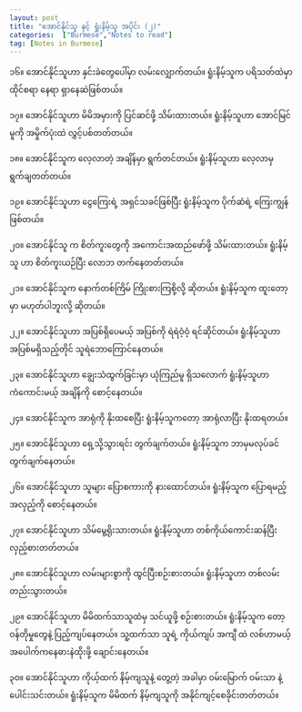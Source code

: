 ```yaml
---
layout: post
title: "အောင်နိုင်သူ နှင့် ရှုံးနိမ့်သူ အပိုင်း (၂)"
categories:  ["Burmese","Notes to read"]
tag: [Notes in Burmese]
---
```


၁၆။ အောင်နိုင်သူဟာ နှင်းခဲတွေပေါ်မှာ လမ်းလျှောက်တယ်။
 ရူံးနိမ့်သူက ပရိသတ်ထဲမှာ ထိုင်စရာ နေရာ ရှာနေဆဲဖြစ်တယ်။

၁၇။ အောင်နိုင်သူဟာ မိမိအမှားကို ပြင်ဆင်ဖို့ သိမ်းထားတယ်။
 ရူံးနိမ့်သူဟာ အောင်မြင်မူကို အမှိုက်ပုံးထဲ လွှင့်ပစ်တတ်တယ်။

၁၈။ အောင်နိုင်သူက လေ့လာတဲ့ အချိန်မှာ ရွက်တင်တယ်။
 ရူံးနိမ့်သူဟာ လေ့လာမှ ရွက်ချတတ်တယ်။

 <!-- more -->
၁၉။ အောင်နိုင်သူဟာ ငွေကြေးရဲ့ အရှင်သခင်ဖြစ်ပြီး
 ရူံးနိမ့်သူက ပိုက်ဆံရဲ့ ကြေးကျွန် ဖြစ်တယ်။

၂၀။ အောင်နိုင်သူ က စိတ်ကူးတွေကို အကောင်းအထည်ဖော်ဖို့ သိမ်းထားတယ်။
 ရူံးနိမ့်သူ ဟာ စိတ်ကူးယဉ်ပြီး လောဘ တက်နေတတ်တယ်။

၂၁။ အောင်နိုင်သူက နောက်တစ်ကြိမ် ကြိုးစားကြစို့လို့ ဆိုတယ်။
 ရူံးနိမ့်သူက ထူးတော့မှာ မဟုတ်ပါဘူးလို့ ဆိုတယ်။

၂၂။ အောင်နိုင်သူဟာ အပြစ်ရှိပေမယ့် အပြစ်ကို ရဲရဲဝံ့ဝံ့ ရင်ဆိုင်တယ်။
 ရူံးနိမ့်သူဟာ အပြစ်မရှိသည့်တိုင် သူရဲဘောကြောင်နေတယ်။

၂၃။ အောင်နိုင်သူဟာ ချွေးသံထွက်ခြင်းမှာ ယုံကြည်မူ ရှိသလောက်
 ရူံးနိမ့်သူဟာ ကံကောင်းမယ့် အချိန်ကို စောင့်နေတယ်။

၂၄။ အောင်နိုင်သူက အာရုံကို နိုးထစေပြီး
 ရူံးနိမ့်သူကတော့ အာရုံလာပြီး နိုးထရတယ်။

၂၅။ အောင်နိုင်သူဟာ ရှေ့သို့သွားရင်း တွက်ချက်တယ်။
 ရူံးနိမ့်သူက ဘာမှမလုပ်ခင် တွက်ချက်နေတယ်။

၂၆။ အောင်နိုင်သူဟာ သူများ ပြောစကားကို နားထောင်တယ်။
 ရူံးနိမ့်သူက ပြောရမည့်အလှည့်ကို စောင့်နေတယ်။

၂၇။ အောင်နိုင်သူဟာ သိမ်မွေ့ရိုးသားတယ်။
 ရူံးနိမ့်သူဟာ တစ်ကိုယ်ကောင်းဆန်ပြီး လှည့်စားတတ်တယ်။

၂၈။ အောင်နိုင်သူဟာ လမ်းများစွာကို ထွင်ပြီးစဉ်းစားတယ်။
 ရူံးနိမ့်သူဟာ တစ်လမ်းတည်းသွားတယ်။

၂၉။ အောင်နိုင်သူဟာ မိမိထက်သာသူထံမှ သင်ယူဖို့ စဉ်းစားတယ်။
 ရူံးနိမ့်သူက တော့ ဝန်တိုမှုတွေနဲ့ ပြည့်ကျပ်နေတယ်။ သူ့ထက်သာ သူရဲ့
 ကိုယ်ကျပ် အကျီ ထဲ လစ်ဟာမယ့် အပေါက်ကနေဓားနဲထိုးဖို့ ချောင်းနေတယ်။

၃ဝ။ အောင်နိုင်သူဟာ ကိုယ့်ထက် နိမ့်ကျသူနဲ့ တွေ့တဲ့ အခါမှာ ဝမ်းမြောက်
  ဝမ်းသာ နဲ့  ပေါင်းသင်းတယ်။ ရူံးနိမ့်သူက မိမိထက် နိမ့်ကျသူကို အနိုင်ကျင့်စေခိုင်းတတ်တယ်။
